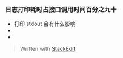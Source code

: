 ### 日志打印耗时占接口调用时间百分之九十

* 打印 stdout 会有什么影响
* 
* 


> Written with [StackEdit](https://stackedit.io/).
<!--stackedit_data:
eyJoaXN0b3J5IjpbNDg3ODg2Mjc2XX0=
-->